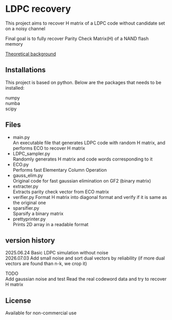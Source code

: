 # LDPC recovery
This project aims to recover H matrix of a LDPC code without candidate set on a noisy channel      

Final goal is to fully recover Parity Check Matrix(H) of a NAND flash memory      

[Theoretical background][link]

[link]:https://bluesparrow2000.github.io/paperreview/LDPC/


## Installations
This project is based on python. Below are the packages that needs to be installed:

numpy      
numba      
scipy              

## Files
- main.py      
An executable file that generates LDPC code with random H matrix, and performs ECO to recover H matrix 
- LDPC_sampler.py      
Randomly generates H matrix and code words corresponding to it 
- ECO.py      
Performs fast Elementary Column Operation
- gauss_elim.py      
Original code for fast gaussian elimination on GF2 (binary matrix)
- extracter.py      
Extracts parity check vector from ECO matrix
- verifier.py
Format H matrix into diagonal format and verify if it is same as the original one
- sparsifier.py      
Sparsify a binary matrix
- prettyprinter.py      
Prints 2D array in a readable format


## version history
2025.06.24 Basic LDPC simulation without noise      
2026.07.03 Add small noise and sort dual vectors by reliability (if more dual vectors are found than n-k, we crop it)


TODO        
Add gaussian noise and test
Read the real codeword data and try to recover H matrix



## License
Available for non-commercial use      